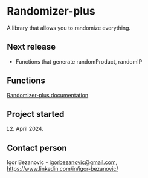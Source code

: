 # Randomizer-plus

A library that allows you to randomize everything.

## Next release
  -  Functions that generate randomProduct, randomIP

## Functions
  [Randomizer-plus documentation](https://github.com/IgorBezanovic/randomizer-plus/wiki/Randomizer%E2%80%90plus)

## Project started
  12. April 2024.

## Contact person
Igor Bezanovic - igorbezanovic@gmail.com, https://www.linkedin.com/in/igor-bezanovic/
